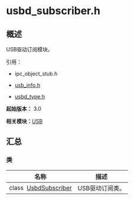 # usbd_subscriber.h


## 概述

USB驱动订阅模块。

引用：

- ipc_object_stub.h

- [usb_info.h](usb__info_8h.md)

- [usbd_type.h](usbd__type_8h.md)

**起始版本：** 3.0

**相关模块：**[USB](_u_s_b.md)


## 汇总


### 类

| 名称 | 描述 | 
| -------- | -------- |
| class&nbsp;&nbsp;[UsbdSubscriber](_o_h_o_s_1_1_u_s_b_1_1_usbd_subscriber.md) | USB驱动订阅类。  | 
